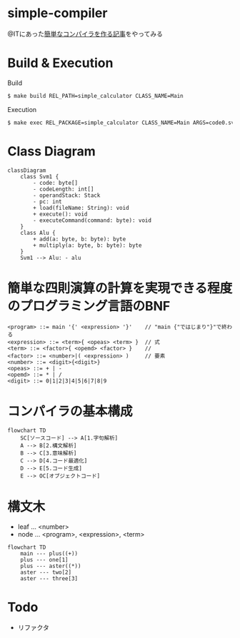 # simple-compiler
@ITにあった[簡単なコンパイラを作る記事](https://atmarkit.itmedia.co.jp/ait/articles/0612/02/news016.html)をやってみる

# Build & Execution
Build
```bash
$ make build REL_PATH=simple_calculator CLASS_NAME=Main
```

Execution
```bash
$ make exec REL_PACKAGE=simple_calculator CLASS_NAME=Main ARGS=code0.svm
```

# Class Diagram
```mermaid
classDiagram
    class Svm1 {
        - code: byte[]
        - codeLength: int[]
        - operandStack: Stack
        - pc: int
        + load(fileName: String): void
        + execute(): void
        - executeCommand(command: byte): void
    }
    class Alu {
        + add(a: byte, b: byte): byte
        + multiply(a: byte, b: byte): byte
    }
    Svm1 --> Alu: - alu
```

# 簡単な四則演算の計算を実現できる程度のプログラミング言語のBNF
```
<program> ::= main '{' <expression> '}'    // "main {"ではじまり"}"で終わる
<expression> ::= <term>{ <opeas> <term> }  // 式
<term> ::= <factor>{ <opemd> <factor> }    // 
<factor> ::= <number>|( <expression> )     // 要素
<number> ::= <digit>{<digit>}
<opeas> ::= + | -
<opemd> ::= * | /
<digit> ::= 0|1|2|3|4|5|6|7|8|9
```

# コンパイラの基本構成
```mermaid
flowchart TD
    SC[ソースコード] --> A[1.字句解析]
    A --> B[2.構文解析]
    B --> C[3.意味解析]
    C --> D[4.コード最適化]
    D --> E[5.コード生成]
    E --> OC[オブジェクトコード]
```

# 構文木
- leaf ... \<number\>
- node ... \<program\>, \<expression\>, \<term\>
```mermaid
flowchart TD
    main --- plus((+))
    plus --- one[1]
    plus --- aster((*))
    aster --- two[2]
    aster --- three[3]
```

# Todo
- リファクタ